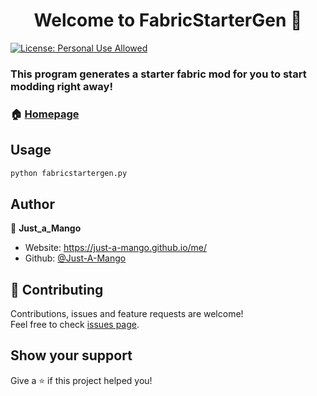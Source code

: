 <h1 align="center">Welcome to FabricStarterGen 👋</h1>
<p>
  <a href="#" target="_blank">
    <img alt="License: Personal Use Allowed" src="https://img.shields.io/badge/License-Personal Use Allowed-yellow.svg" />
  </a>
</p>

### This program generates a starter fabric mod for you to start modding right away!

### 🏠 [Homepage](https://github.com/Just-A-Mango/fabricstartergen#readme)

## Usage

```sh
python fabricstartergen.py
```

## Author

👤 **Just_a_Mango**

* Website: https://just-a-mango.github.io/me/
* Github: [@Just-A-Mango](https://github.com/Just-A-Mango)

## 🤝 Contributing

Contributions, issues and feature requests are welcome!<br />Feel free to check [issues page](https://github.com/Just-A-Mango/fabricstartergen/issues). 

## Show your support

Give a ⭐️ if this project helped you!
